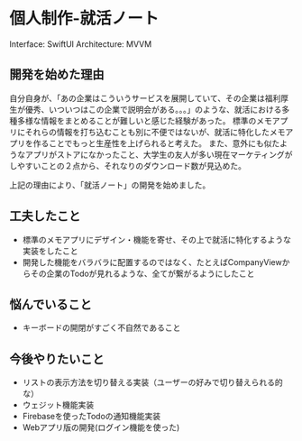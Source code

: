 # 個人制作-就活ノート
Interface: SwiftUI
Architecture: MVVM

## 開発を始めた理由
自分自身が、「あの企業はこういうサービスを展開していて、その企業は福利厚生が優秀、いついつはこの企業で説明会がある。。。」のような、就活における多種多様な情報をまとめることが難しいと感じた経験があった。
標準のメモアプリにそれらの情報を打ち込むことも別に不便ではないが、就活に特化したメモアプリを作ることでもっと生産性を上げられると考えた。
また、意外にも似たようなアプリがストアになかったこと、大学生の友人が多い現在マーケティングがしやすいことの２点から、それなりのダウンロード数が見込めた。

上記の理由により、「就活ノート」の開発を始めました。

## 工夫したこと
- 標準のメモアプリにデザイン・機能を寄せ、その上で就活に特化するような実装をしたこと
- 開発した機能をバラバラに配置するのではなく、たとえばCompanyViewからその企業のTodoが見れるような、全てが繋がるようにしたこと

## 悩んでいること
- キーボードの開閉がすごく不自然であること

## 今後やりたいこと
- リストの表示方法を切り替える実装（ユーザーの好みで切り替えられる的な）
- ウェジット機能実装
- Firebaseを使ったTodoの通知機能実装
- Webアプリ版の開発(ログイン機能を使った)
